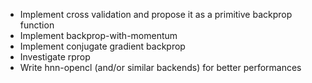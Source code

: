 * Implement cross validation and propose it as a primitive backprop function
* Implement backprop-with-momentum
* Implement conjugate gradient backprop
* Investigate rprop
* Write hnn-opencl (and/or similar backends) for better performances
